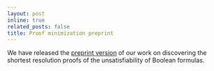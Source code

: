 ```yaml
---
layout: post
inline: true
related_posts: false
title: Proof minimization preprint
---
```


We have released the [preprint version](https://arxiv.org/abs/2411.07955) of our work on discovering the shortest resolution proofs of the unsatisfiability of Boolean formulas.
